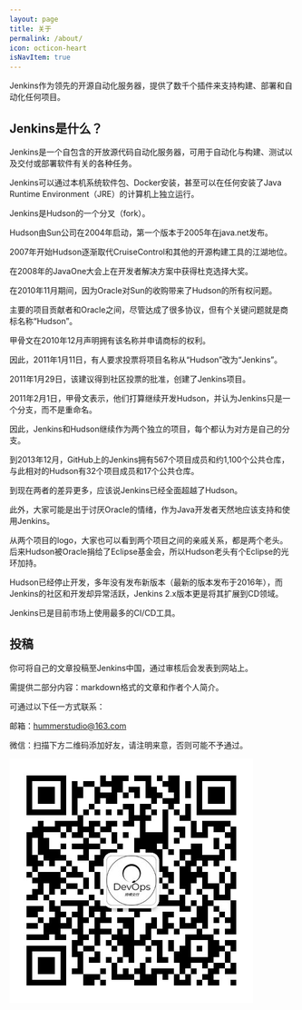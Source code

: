 ```yaml
---
layout: page
title: 关于
permalink: /about/
icon: octicon-heart
isNavItem: true
---
```


Jenkins作为领先的开源自动化服务器，提供了数千个插件来支持构建、部署和自动化任何项目。

## Jenkins是什么？

Jenkins是一个自包含的开放源代码自动化服务器，可用于自动化与构建、测试以及交付或部署软件有关的各种任务。

Jenkins可以通过本机系统软件包、Docker安装，甚至可以在任何安装了Java Runtime Environment（JRE）的计算机上独立运行。

Jenkins是Hudson的一个分叉（fork）。

Hudson由Sun公司在2004年启动，第一个版本于2005年在java.net发布。

2007年开始Hudson逐渐取代CruiseControl和其他的开源构建工具的江湖地位。

在2008年的JavaOne大会上在开发者解决方案中获得杜克选择大奖。

在2010年11月期间，因为Oracle对Sun的收购带来了Hudson的所有权问题。

主要的项目贡献者和Oracle之间，尽管达成了很多协议，但有个关键问题就是商标名称“Hudson”。

甲骨文在2010年12月声明拥有该名称并申请商标的权利。

因此，2011年1月11日，有人要求投票将项目名称从“Hudson”改为“Jenkins”。

2011年1月29日，该建议得到社区投票的批准，创建了Jenkins项目。

2011年2月1日，甲骨文表示，他们打算继续开发Hudson，并认为Jenkins只是一个分支，而不是重命名。

因此，Jenkins和Hudson继续作为两个独立的项目，每个都认为对方是自己的分支。

到2013年12月，GitHub上的Jenkins拥有567个项目成员和约1,100个公共仓库，与此相对的Hudson有32个项目成员和17个公共仓库。

到现在两者的差异更多，应该说Jenkins已经全面超越了Hudson。

此外，大家可能是出于讨厌Oracle的情绪，作为Java开发者天然地应该支持和使用Jenkins。

从两个项目的logo，大家也可以看到两个项目之间的亲戚关系，都是两个老头。后来Hudson被Oracle捐给了Eclipse基金会，所以Hudson老头有个Eclipse的光环加持。

Hudson已经停止开发，多年没有发布新版本（最新的版本发布于2016年），而Jenkins的社区和开发却异常活跃，Jenkins 2.x版本更是将其扩展到CD领域。

Jenkins已是目前市场上使用最多的CI/CD工具。

## 投稿

你可将自己的文章投稿至Jenkins中国，通过审核后会发表到网站上。

需提供二部分内容：markdown格式的文章和作者个人简介。

可通过以下任一方式联系：

邮箱：hummerstudio@163.com

微信：扫描下方二维码添加好友，请注明来意，否则可能不予通过。

![微信二维码](/assets/img/qrcode_for_devopscd.jpg)

